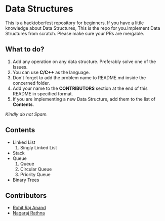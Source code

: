 # Data Structures
This is a hacktoberfest repository for beginners. If you have a little knowledge about Data Structures, This is the repo for you.Implement Data Structures from scratch.
Please make sure your PRs are mergable.

## What to do?
1. Add any operation on any data structure. Preferably solve one of the Issues.
2. You can use **C/C++** as the language.
3. Don't forget to add the problem name to README.md inside the concerned folder.
4. Add your name to the **CONTRIBUTORS** section at the end of this README in specified format.
5. If you are implementing a new Data Structure, add them to the list of **Contents**.

*Kindly do not Spam.*

## Contents
- Linked List
	1. Singly Linked List
- Stack
- Queue
	1. Queue
	2. Circular Queue
	3. Priority Queue
- Binary Trees

## Contributors
- [Rohit Raj Anand](https://github.com/rht6226)
- [Nagaraj Rathna](https://github.com/nagaraj28)
